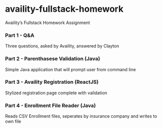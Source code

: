 # availity-fullstack-homework
Availity’s Fullstack Homework Assignment


### Part 1 - Q&A
Three questions, asked by Availity, answered by Clayton

### Part 2 - Parenthasese Validation (Java)
Simple Java application that will prompt user from command line

### Part 3 - Availity Registration (ReactJS)
Stylized registration page complete with validation

### Part 4 - Enrollment File Reader (Java)
Reads CSV Enrollment files, seperates by insurance company and writes to own file
